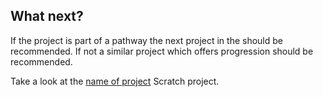 ## What next?

If the project is part of a pathway the next project in the should be recommended. If not a similar project which offers progression should be recommended.

Take a look at the [name of project](https://projects.raspberrypi.org/en/projects/project-repo) Scratch project.